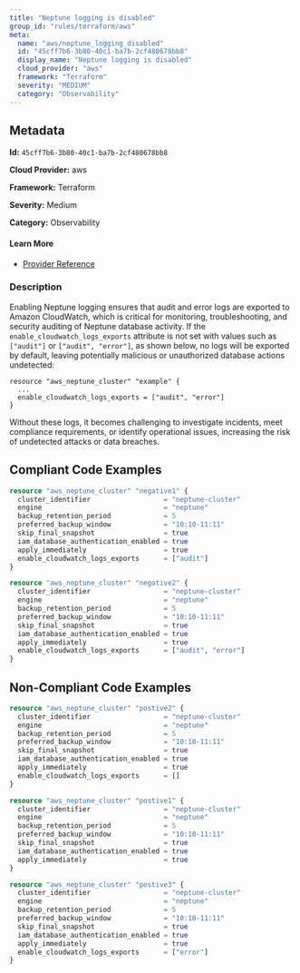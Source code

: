 ```yaml
---
title: "Neptune logging is disabled"
group_id: "rules/terraform/aws"
meta:
  name: "aws/neptune_logging_disabled"
  id: "45cff7b6-3b80-40c1-ba7b-2cf480678bb8"
  display_name: "Neptune logging is disabled"
  cloud_provider: "aws"
  framework: "Terraform"
  severity: "MEDIUM"
  category: "Observability"
---
```

## Metadata

**Id:** `45cff7b6-3b80-40c1-ba7b-2cf480678bb8`

**Cloud Provider:** aws

**Framework:** Terraform

**Severity:** Medium

**Category:** Observability

#### Learn More

 - [Provider Reference](https://registry.terraform.io/providers/hashicorp/aws/latest/docs/resources/neptune_cluster#enable_cloudwatch_logs_exports)

### Description

 Enabling Neptune logging ensures that audit and error logs are exported to Amazon CloudWatch, which is critical for monitoring, troubleshooting, and security auditing of Neptune database activity. If the `enable_cloudwatch_logs_exports` attribute is not set with values such as `["audit"]` or `["audit", "error"]`, as shown below, no logs will be exported by default, leaving potentially malicious or unauthorized database actions undetected:

```
resource "aws_neptune_cluster" "example" {
  ...
  enable_cloudwatch_logs_exports = ["audit", "error"]
}
```

Without these logs, it becomes challenging to investigate incidents, meet compliance requirements, or identify operational issues, increasing the risk of undetected attacks or data breaches.


## Compliant Code Examples
```terraform
resource "aws_neptune_cluster" "negative1" {
  cluster_identifier                  = "neptune-cluster"
  engine                              = "neptune"
  backup_retention_period             = 5
  preferred_backup_window             = "10:10-11:11"
  skip_final_snapshot                 = true
  iam_database_authentication_enabled = true
  apply_immediately                   = true
  enable_cloudwatch_logs_exports      = ["audit"]
}

resource "aws_neptune_cluster" "negative2" {
  cluster_identifier                  = "neptune-cluster"
  engine                              = "neptune"
  backup_retention_period             = 5
  preferred_backup_window             = "10:10-11:11"
  skip_final_snapshot                 = true
  iam_database_authentication_enabled = true
  apply_immediately                   = true
  enable_cloudwatch_logs_exports      = ["audit", "error"]
}

```
## Non-Compliant Code Examples
```terraform
resource "aws_neptune_cluster" "postive2" {
  cluster_identifier                  = "neptune-cluster"
  engine                              = "neptune"
  backup_retention_period             = 5
  preferred_backup_window             = "10:10-11:11"
  skip_final_snapshot                 = true
  iam_database_authentication_enabled = true
  apply_immediately                   = true
  enable_cloudwatch_logs_exports      = []
}

```

```terraform
resource "aws_neptune_cluster" "postive1" {
  cluster_identifier                  = "neptune-cluster"
  engine                              = "neptune"
  backup_retention_period             = 5
  preferred_backup_window             = "10:10-11:11"
  skip_final_snapshot                 = true
  iam_database_authentication_enabled = true
  apply_immediately                   = true
}

```

```terraform
resource "aws_neptune_cluster" "postive3" {
  cluster_identifier                  = "neptune-cluster"
  engine                              = "neptune"
  backup_retention_period             = 5
  preferred_backup_window             = "10:10-11:11"
  skip_final_snapshot                 = true
  iam_database_authentication_enabled = true
  apply_immediately                   = true
  enable_cloudwatch_logs_exports      = ["error"]
}

```